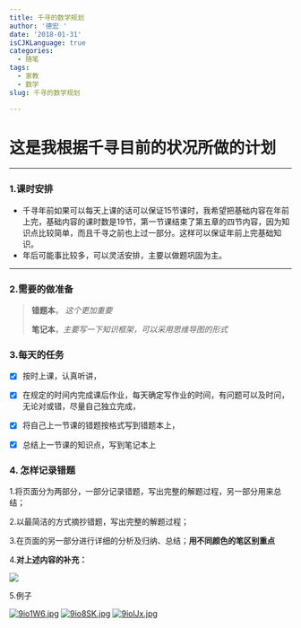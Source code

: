 ```yaml
---
title: 千寻的数学规划
author: '德宏 '
date: '2018-01-31'
isCJKLanguage: true
categories:
  - 随笔
tags:
  - 家教
  - 数学
slug: 千寻的数学规划

---
```



<!--more--> 
<!-- toc -->

# 这是我根据千寻目前的状况所做的计划

------



### 1.课时安排

* 千寻年前如果可以每天上课的话可以保证15节课时，我希望把基础内容在年前上完，基础内容的课时数是19节，第一节课结束了第五章的四节内容，因为知识点比较简单，而且千寻之前也上过一部分。这样可以保证年前上完基础知识。
* 年后可能事比较多，可以灵活安排，主要以做题巩固为主。


------
### 2.需要的做准备

>  **错题本**， *这个更加重要*
>
>  **笔记本**，*主要写一下知识框架，可以采用思维导图的形式*


###  3.每天的任务

- [x] 按时上课，认真听讲，
- [x] 在规定的时间内完成课后作业，每天确定写作业的时间，有问题可以及时问，无论对或错，尽量自己独立完成，
- [x] 将自己上一节课的错题按格式写到错题本上，
- [x] 总结上一节课的知识点，写到笔记本上


### 4. 怎样记录错题

1.将页面分为两部分，一部分记录错题，写出完整的解题过程，另一部分用来总结；

2.以最简洁的方式摘抄错题，写出完整的解题过程；

3.在页面的另一部分进行详细的分析及归纳、总结；**用不同颜色的笔区别重点**

4.**对上述内容的补充：**

![](https://s1.ax1x.com/2018/01/31/9i2DAK.jpg)


5.例子


[![9io1W6.jpg](https://s1.ax1x.com/2018/01/31/9io1W6.jpg)](https://imgchr.com/i/9io1W6)
[![9io8SK.jpg](https://s1.ax1x.com/2018/01/31/9io8SK.jpg)](https://imgchr.com/i/9io8SK)
[![9iolJx.jpg](https://s1.ax1x.com/2018/01/31/9iolJx.jpg)](https://imgchr.com/i/9iolJx)
